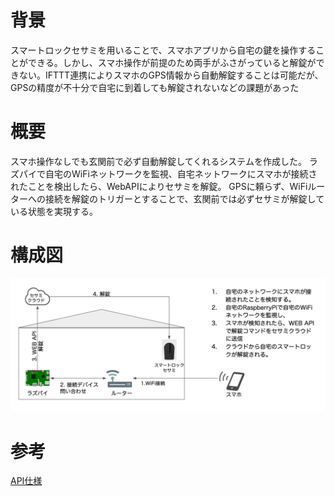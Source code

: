 # 背景
スマートロックセサミを用いることで、スマホアプリから自宅の鍵を操作することができる。しかし、スマホ操作が前提のため両手がふさがっていると解錠ができない。IFTTT連携によりスマホのGPS情報から自動解錠することは可能だが、GPSの精度が不十分で自宅に到着しても解錠されないなどの課題があった

# 概要
スマホ操作なしでも玄関前で必ず自動解錠してくれるシステムを作成した。
ラズパイで自宅のWiFiネットワークを監視、自宅ネットワークにスマホが接続されたことを検出したら、WebAPIによりセサミを解錠。
GPSに頼らず、WiFiルーターへの接続を解錠のトリガーとすることで、玄関前では必ずセサミが解錠している状態を実現する。

# 構成図
![](./image/2020-06-24-20-57-02.png)

# 参考
[API仕様](https://docs.candyhouse.co/)
